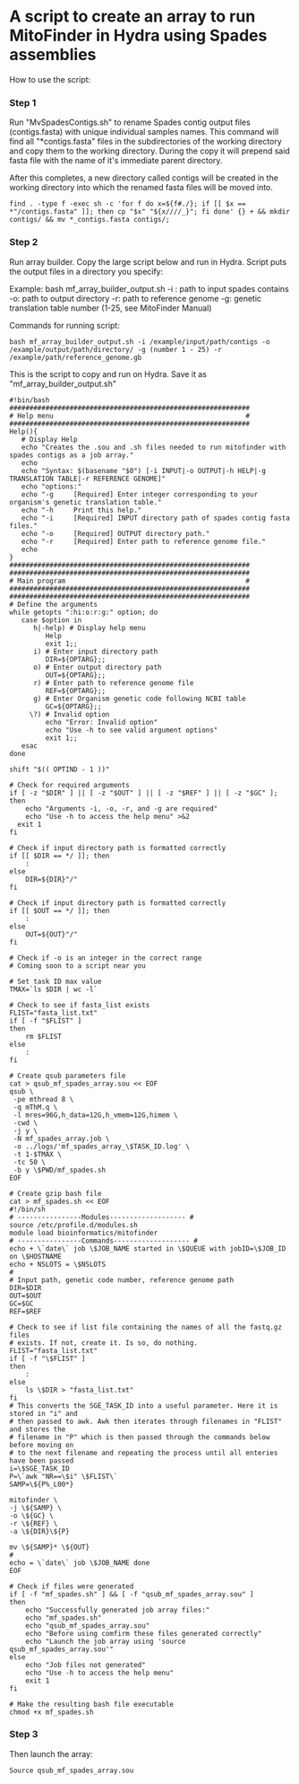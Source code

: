 # A script to create an array to run MitoFinder in Hydra using Spades assemblies 
How to use the script:

### Step 1
Run "MvSpadesContigs.sh" to rename Spades contig output files (contigs.fasta) with unique individual samples names. This command will find all "*contigs.fasta" files in the subdirectories of the working directory and copy them to the working directory. During the copy it will prepend said fasta file with the name of it's immediate parent directory.

After this completes, a new directory called contigs will be created in the working directory into which the renamed fasta files will be moved into.

```
find . -type f -exec sh -c 'for f do x=${f#./}; if [[ $x == *"/contigs.fasta" ]]; then cp "$x" "${x////_}"; fi done' {} + && mkdir contigs/ && mv *_contigs.fasta contigs/;
```

### Step 2
Run array builder. Copy the large script below and run in Hydra. Script puts the output files in a directory you specify:

Example:
bash mf_array_builder_output.sh 
-i : path to input spades contains
-o: path to output directory
-r: path to reference genome
-g: genetic translation table number (1-25, see MitoFinder Manual)

Commands for running script:
```
bash mf_array_builder_output.sh -i /example/input/path/contigs -o /example/output/path/directory/ -g (number 1 - 25) -r /example/path/reference_genome.gb
```
This is the script to copy and run on Hydra. Save it as "mf_array_builder_output.sh"
```
#!bin/bash
############################################################
# Help menu                                                #
############################################################
Help(){
   # Display Help
   echo "Creates the .sou and .sh files needed to run mitofinder with spades contigs as a job array."
   echo
   echo "Syntax: $(basename "$0") [-i INPUT|-o OUTPUT|-h HELP|-g TRANSLATION TABLE|-r REFERENCE GENOME]"
   echo "options:"
   echo "-g     [Required] Enter integer corresponding to your organism's genetic translation table."
   echo "-h     Print this help."
   echo "-i     [Required] INPUT directory path of spades contig fasta files."
   echo "-o     [Required] OUTPUT directory path."
   echo "-r     [Required] Enter path to reference genome file."
   echo
}
############################################################
############################################################
# Main program                                             #
############################################################
############################################################
# Define the arguments
while getopts ":hi:o:r:g:" option; do
   case $option in
      h|-help) # Display help menu
         Help
         exit 1;;
      i) # Enter input directory path
         DIR=${OPTARG};;
      o) # Enter output directory path
		 OUT=${OPTARG};;
	  r) # Enter path to reference genome file
		 REF=${OPTARG};;
	  g) # Enter Organism genetic code following NCBI table
		 GC=${OPTARG};;
     \?) # Invalid option
         echo "Error: Invalid option"
		 echo "Use -h to see valid argument options"
         exit 1;;
   esac
done

shift "$(( OPTIND - 1 ))"

# Check for required arguments
if [ -z "$DIR" ] || [ -z "$OUT" ] || [ -z "$REF" ] || [ -z "$GC" ]; then
	echo "Arguments -i, -o, -r, and -g are required"
	echo "Use -h to access the help menu" >&2
  exit 1
fi

# Check if input directory path is formatted correctly
if [[ $DIR == */ ]]; then
	:
else
	DIR=${DIR}"/"
fi

# Check if input directory path is formatted correctly
if [[ $OUT == */ ]]; then
	:
else
	OUT=${OUT}"/"
fi

# Check if -o is an integer in the correct range
# Coming soon to a script near you

# Set task ID max value
TMAX=`ls $DIR | wc -l`

# Check to see if fasta_list exists
FLIST="fasta_list.txt"
if [ -f "$FLIST" ]
then
	rm $FLIST
else
	:
fi

# Create qsub parameters file
cat > qsub_mf_spades_array.sou << EOF
qsub \
 -pe mthread 8 \
 -q mThM.q \
 -l mres=96G,h_data=12G,h_vmem=12G,himem \
 -cwd \
 -j y \
 -N mf_spades_array.job \
 -o ../logs/'mf_spades_array_\$TASK_ID.log' \
 -t 1-$TMAX \
 -tc 50 \
 -b y \$PWD/mf_spades.sh
EOF

# Create gzip bash file
cat > mf_spades.sh << EOF
#!/bin/sh
# ----------------Modules------------------- #
source /etc/profile.d/modules.sh
module load bioinformatics/mitofinder
# ----------------Commands------------------- #
echo + \`date\` job \$JOB_NAME started in \$QUEUE with jobID=\$JOB_ID on \$HOSTNAME
echo + NSLOTS = \$NSLOTS
#
# Input path, genetic code number, reference genome path
DIR=$DIR
OUT=$OUT
GC=$GC
REF=$REF

# Check to see if list file containing the names of all the fastq.gz files
# exists. If not, create it. Is so, do nothing.
FLIST="fasta_list.txt"
if [ -f "\$FLIST" ]
then
	:
else
	ls \$DIR > "fasta_list.txt"
fi
# This converts the SGE_TASK_ID into a useful parameter. Here it is stored in "i" and
# then passed to awk. Awk then iterates through filenames in "FLIST" and stores the
# filename in "P" which is then passed through the commands below before moving on
# to the next filename and repeating the process until all enteries have been passed
i=\$SGE_TASK_ID
P=\`awk "NR==\$i" \$FLIST\`
SAMP=\${P%_L00*}

mitofinder \
-j \${SAMP} \
-o \${GC} \
-r \${REF} \
-a \${DIR}\${P}

mv \${SAMP}* \${OUT}
#
echo = \`date\` job \$JOB_NAME done
EOF

# Check if files were generated
if [ -f "mf_spades.sh" ] && [ -f "qsub_mf_spades_array.sou" ]
then
	echo "Successfully generated job array files:"
	echo "mf_spades.sh"
	echo "qsub_mf_spades_array.sou"
	echo "Before using comfirm these files generated correctly"
	echo "Launch the job array using 'source qsub_mf_spades_array.sou'"
else
	echo "Job files not generated"
	echo "Use -h to access the help menu"
	exit 1
fi

# Make the resulting bash file executable
chmod +x mf_spades.sh
```


### Step 3
Then launch the array:
```
Source qsub_mf_spades_array.sou
```
